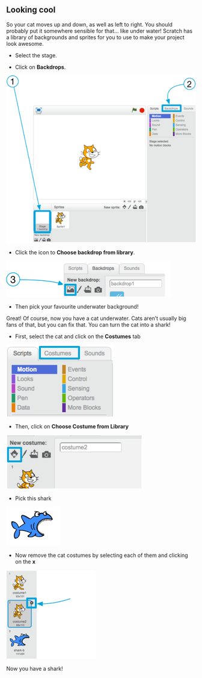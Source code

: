 ## Looking cool

So your cat moves up and down, as well as left to right. You should probably put it somewhere sensible for that... like under water! Scratch has a library of backgrounds and sprites for you to use to make your project look awesome.

+ Select the stage.

+ Click on **Backdrops**.

![](images/cool1a.png)

+ Click the icon to **Choose backdrop from library**. 

![](images/cool1b.png)
 
+ Then pick your favourite underwater background!

Great! Of course, now you have a cat underwater. Cats aren’t usually big fans of that, but you can fix that. You can turn the cat into a shark!

+ First, select the cat and click on the **Costumes** tab 

![](images/cool2.png)

+ Then, click on **Choose Costume from Library** 

![](images/cool3.png)

+ Pick this shark 

![](images/cool4.png)

+ Now remove the cat costumes by selecting each of them and clicking on the **x** 

![](images/cool5.png)

Now you have a shark!